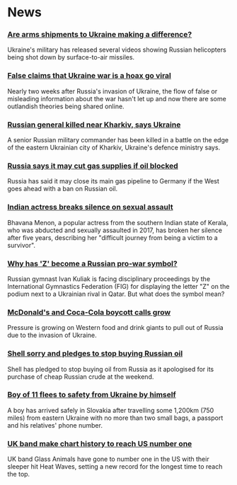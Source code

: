 # News
### [Are arms shipments to Ukraine making a difference?](https://www.bbc.com/news/world-60655349)
Ukraine's military has released several videos showing Russian helicopters being shot down by surface-to-air missiles.
### [False claims that Ukraine war is a hoax go viral](https://www.bbc.com/news/60589965)
Nearly two weeks after Russia's invasion of Ukraine, the flow of false or misleading information about the war hasn't let up and now there are some outlandish theories being shared online.
### [Russian general killed near Kharkiv, says Ukraine](https://www.bbc.com/news/world-europe-60659185)
A senior Russian military commander has been killed in a battle on the edge of the eastern Ukrainian city of Kharkiv, Ukraine's defence ministry says.
### [Russia says it may cut gas supplies if oil blocked](https://www.bbc.com/news/business-60656673)
Russia has said it may close its main gas pipeline to Germany if the West goes ahead with a ban on Russian oil.
### [Indian actress breaks silence on sexual assault](https://www.bbc.com/news/world-asia-india-60647656)
Bhavana Menon, a popular actress from the southern Indian state of Kerala, who was abducted and sexually assaulted in 2017, has broken her silence after five years, describing her "difficult journey from being a victim to a survivor".
### [Why has 'Z' become a Russian pro-war symbol?](https://www.bbc.com/news/world-europe-60644832)
Russian gymnast Ivan Kuliak is facing disciplinary proceedings by the International Gymnastics Federation (FIG) for displaying the letter "Z" on the podium next to a Ukrainian rival in Qatar. But what does the symbol mean?
### [McDonald's and Coca-Cola boycott calls grow](https://www.bbc.com/news/business-60649214)
Pressure is growing on Western food and drink giants to pull out of Russia due to the invasion of Ukraine.
### [Shell sorry and pledges to stop buying Russian oil](https://www.bbc.com/news/business-60661611)
Shell has pledged to stop buying oil from Russia as it apologised for its purchase of cheap Russian crude at the weekend.
### [Boy of 11 flees to safety from Ukraine by himself](https://www.bbc.com/news/world-europe-60659365)
A boy has arrived safely in Slovakia after travelling some 1,200km (750 miles) from eastern Ukraine with no more than two small bags, a passport and his relatives' phone number.
### [UK band make chart history to reach US number one](https://www.bbc.com/news/entertainment-arts-60660186)
UK band Glass Animals have gone to number one in the US with their sleeper hit Heat Waves, setting a new record for the longest time to reach the top.
